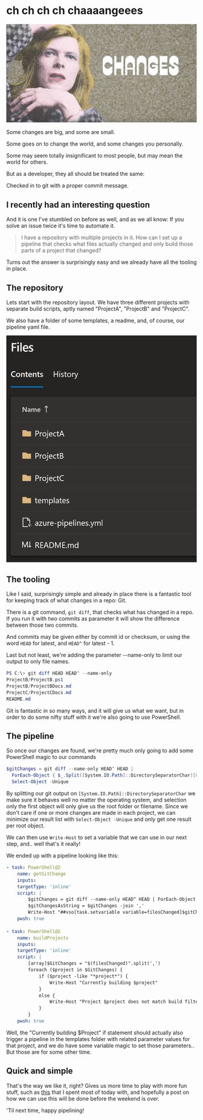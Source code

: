 # ch ch ch ch chaaaangeees

[![David Bowie - changes, on you tube](../images/chchchchchanges/1.png)](https://www.youtube.com/watch?v=4BgF7Y3q-as)

Some changes are big, and some are small.

Some goes on to change the world, and some changes you personally.

Some may seem totally insignificant to most people, but may mean the world for others.

But as a developer, they all should be treated the same:

Checked in to git with a proper commit message.

## I recently had an interesting question

And it is one I've stumbled on before as well, and as we all know: If you solve an issue twice it's time to automate it.

> I have a repository with multiple projects in it. How can I set up a pipeline that checks what files actually changed and only build those parts of a project that changed?

Turns out the answer is surprisingly easy and we already have all the tooling in place.

## The repository

Lets start with the repository layout. We have three different projects with separate build scripts, aptly named "ProjectA", "ProjectB" and "ProjectC".

We also have a folder of some templates, a readme, and, of course, our pipeline yaml file.

![folder layout](../images/chchchchchanges/2.png)

## The tooling

Like I said, surprisingly simple and already in place there is a fantastic tool for keeping track of what changes in a repo: Git.

There is a git command, `git diff`, that checks what has changed in a repo. If you run it with two commits as parameter it will show the difference between those two commits.

And commits may be given either by commit id or checksum, or using the word `HEAD` for latest, and `HEAD^` for latest - 1.

Last but not least, we're adding the parameter --name-only to limit our output to only file names.

```PowerShell
PS C:\> git diff HEAD HEAD^ --name-only
ProjectB/ProjectB.ps1
ProjectB/ProjectBDocs.md
ProjectC/ProjectCDocs.md
README.md
```

Git is fantastic in so many ways, and it will give us what we want, but in order to do some nifty stuff with it we're also going to use PowerShell.

## The pipeline

So once our changes are found, we're pretty much only going to add some PowerShell magic to our commands

```PowerShell
$gitChanges = git diff --name-only HEAD^ HEAD |
  ForEach-Object { $_.Split([System.IO.Path]::DirectorySeparatorChar)[0] } |
  Select-Object -Unique
```

By splitting our git output on `[System.IO.Path]::DirectorySeparatorChar` we make sure it behaves well no matter the operating system, and selection only the first object will only give us the root folder or filename. Since we don't care if one or more changes are made in each project, we can minimize our result list with `Select-Object -Unique` and only get one result per root object.

We can then use `Write-Host` to set a variable that we can use in our next step, and.. well that's it really!

We ended up with a pipeline looking like this:

```YAML
- task: PowerShell@2
    name: getGitChange
    inputs:
    targetType: 'inline'
    script: |
        $gitChanges = git diff --name-only HEAD^ HEAD | ForEach-Object { $_.Split('/')[0] } | Select-Object -Unique
        $gitChangesAsString = $gitChanges -join ','
        Write-Host "##vso[task.setvariable variable=filesChanged]$gitChangesAsString"
    pwsh: true

- task: PowerShell@2
    name: buildProjects
    inputs:
    targetType: 'inline'
    script: |
        [array]$GitChanges = "$(filesChanged)".split(',')
        foreach ($project in $GitChanges) {
            if ($project -like "*project*") {
                Write-Host "Currently building $project"
            }
            else {
                Write-Host "Project $project does not match build filter. Ignore."
            }
        }
    pwsh: true
```

Well, the "Currently building $Project" if statement should actually also trigger a pipeline in the templates folder with related parameter values for that project, and we do have some variable magic to set those parameters.. But those are for some other time.

## Quick and simple

That's the way we like it, right? Gives us more time to play with more fun stuff, such as [this](https://learn.microsoft.com/azure/devops/integrate/get-started/authentication/service-principal-managed-identity?view=azure-devops&wt.mc_id=DT-MVP-5005317) that I spent most of today with, and hopefully a post on how we can use this will be done before the weekend is over.

'Til next time, happy pipelining!